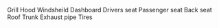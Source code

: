 Grill
Hood
Windsheild
Dashboard
Drivers seat
Passenger seat
Back seat
Roof
Trunk
Exhaust pipe
Tires


